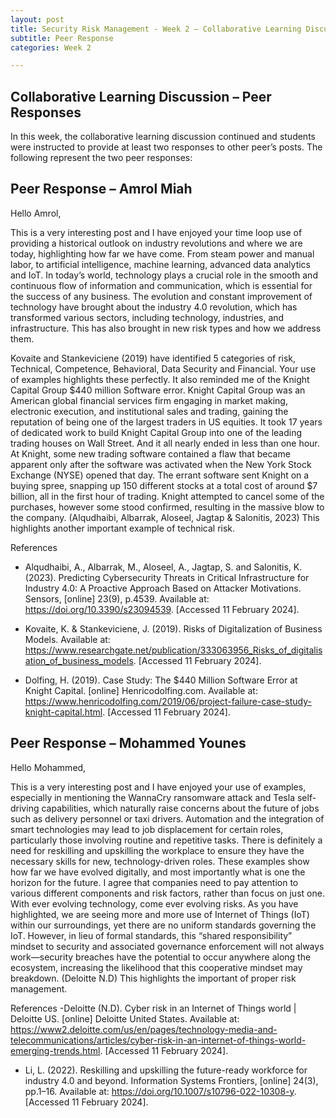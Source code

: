 ```yaml
---
layout: post
title: Security Risk Management - Week 2 – Collaborative Learning Discussion
subtitle: Peer Response
categories: Week 2

--- 
```


## Collaborative Learning Discussion – Peer Responses

In this week, the collaborative learning discussion continued and students were instructed to provide at least two responses to other peer’s posts. The following represent the two peer responses:

## Peer Response – Amrol Miah

Hello Amrol,

This is a very interesting post and I have enjoyed your time loop use of providing a historical outlook on industry revolutions and where we are today, highlighting how far we have come. From steam power and manual labor, to artificial intelligence, machine learning, advanced data analytics and IoT. 
In today’s world, technology plays a crucial role in the smooth and continuous flow of information and communication, which is essential for the success of any business. The evolution and constant improvement of technology have brought about the industry 4.0 revolution, which has transformed various sectors, including technology, industries, and infrastructure. This has also brought in new risk types and how we address them. 

Kovaite and Stankeviciene (2019) have identified 5 categories of risk, Technical, Competence, Behavioral, Data Security and Financial. Your use of examples highlights these perfectly. It also reminded me of the Knight Capital Group $440 million Software error. Knight Capital Group was an American global financial services firm engaging in market making, electronic execution, and institutional sales and trading, gaining the reputation of being one of the largest traders in US equities. It took 17 years of dedicated work to build Knight Capital Group into one of the leading trading houses on Wall Street. And it all nearly ended in less than one hour. At Knight, some new trading software contained a flaw that became apparent only after the software was activated when the New York Stock Exchange (NYSE) opened that day. The errant software sent Knight on a buying spree, snapping up 150 different stocks at a total cost of around $7 billion, all in the first hour of trading. Knight attempted to cancel some of the purchases, however some stood confirmed, resulting in the massive blow to the company. (Alqudhaibi, Albarrak, Aloseel, Jagtap & Salonitis, 2023) This highlights another important example of technical risk. 

References 
- Alqudhaibi, A., Albarrak, M., Aloseel, A., Jagtap, S. and Salonitis, K. (2023). Predicting Cybersecurity Threats in Critical Infrastructure for Industry 4.0: A Proactive Approach Based on Attacker Motivations. Sensors, [online] 23(9), p.4539. Available at: https://doi.org/10.3390/s23094539. [Accessed 11 February 2024]. 

- Kovaite, K. & Stankeviciene, J. (2019). Risks of Digitalization of Business Models. Available at: https://www.researchgate.net/publication/333063956_Risks_of_digitalisation_of_business_models.  [Accessed 11 February 2024]. 

- Dolfing, H. (2019). Case Study: The $440 Million Software Error at Knight Capital. [online] Henricodolfing.com. Available at: https://www.henricodolfing.com/2019/06/project-failure-case-study-knight-capital.html. [Accessed 11 February 2024]. 



## Peer Response – Mohammed Younes

Hello Mohammed,

This is a very interesting post and I have enjoyed your use of examples, especially in mentioning the WannaCry ransomware attack and Tesla self-driving capabilities, which naturally raise concerns about the future of jobs such as delivery personnel or taxi drivers. 
Automation and the integration of smart technologies may lead to job displacement for certain roles, particularly those involving routine and repetitive tasks. There is definitely a need for reskilling and upskilling the workplace to ensure they have the necessary skills for new, technology-driven roles. These examples show how far we have evolved digitally, and most importantly what is one the horizon for the future. 
I agree that companies need to pay attention to various different components and risk factors, rather than focus on just one. With ever evolving technology, come ever evolving risks. As you have highlighted, we are seeing more and more use of Internet of Things (IoT) within our surroundings, yet there are no uniform standards governing the IoT. However, in lieu of formal standards, this “shared responsibility” mindset to security and associated governance enforcement will not always work—security breaches have the potential to occur anywhere along the ecosystem, increasing the likelihood that this cooperative mindset may breakdown. (Deloitte N.D) This highlights the important of proper risk management. 



References 
-Deloitte (N.D). Cyber risk in an Internet of Things world | Deloitte US. [online] Deloitte   United States. Available at: https://www2.deloitte.com/us/en/pages/technology-media-and-telecommunications/articles/cyber-risk-in-an-internet-of-things-world-emerging-trends.html. [Accessed 11 February 2024].

- Li, L. (2022). Reskilling and upskilling the future-ready workforce for industry 4.0 and beyond. Information Systems Frontiers, [online] 24(3), pp.1–16. Available at: https://doi.org/10.1007/s10796-022-10308-y. [Accessed 11 February 2024]. 
